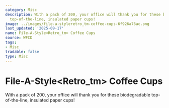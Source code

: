 ```yaml
---
category: Misc
description: With a pack of 200, your office will thank you for these biodegradable
  top-of-the-line, insulated paper cups!
image: ../images/file-a-styleretro_tm-coffee-cups-6f926a76ac.png
last_updated: '2025-09-17'
name: File-A-Style<Retro_tm> Coffee Cups
source: WFCD
tags:
- Misc
tradable: false
type: Misc
---
```


# File-A-Style<Retro_tm> Coffee Cups

With a pack of 200, your office will thank you for these biodegradable top-of-the-line, insulated paper cups!

